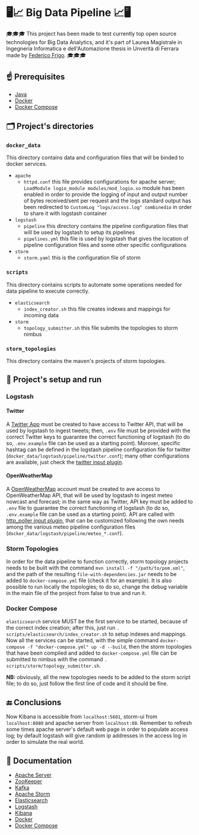# 🖥📈 Big Data Pipeline 📈🖥

🎓🎓🎓 This project has been made to test currently top open source technologies for Big Data Analytics, and it's part of Laurea Magistrale in Ingegneria Informatica e dell'Automazione thesis in Unverità di Ferrara made by [Federico Frigo](https://github.com/FIAV1). 🎓🎓🎓

## ☝ Prerequisites

- [Java](https://www.digitalocean.com/community/tutorials/how-to-install-java-with-apt-on-ubuntu-18-04)
- [Docker](https://docs.docker.com/install/)
- [Docker Compose](https://docs.docker.com/compose/install/)

## 🗂 Project's directories

### `docker_data`

This directory contains data and configuration files that will be binded to docker services.

- `apache`
  - `httpd.conf` this file provides configurations for apache server; `LoadModule logio_module modules/mod_logio.so` module has been enabled in order to provide the logging of input and output number of bytes received/sent per request and the logs standard output has been redirected to `CustomLog "logs/access.log" combinedio` in order to share it with logstash container
- `logstash`
  - `pipeline` this directory contains the pipeline configuration files that will be used by logstash to setup its pipelines
  - `pipelines.yml` this file is used by logstash that gives the location of pipeline configuration files and some other specific configurations
- `storm`
  - `storm.yaml` this is the configuration file of storm

### `scripts`

This directory contains scripts to automate some operations needed for data pipeline to execute correctly.

- `elasticsearch`
  - `index_creator.sh` this file creates indexes and mappings for incoming data
- `storm`
  - `topology_submitter.sh` this file submits the topologies to storm nimbus

### `storm_topologies`

This directory contains the maven's projects of storm topologies.

## 🚀 Project's setup and run

### Logstash

#### Twitter

A [Twitter App](https://developer.twitter.com/) must be created to have access to Twitter API, that will be used by logstash to ingest tweets; then, `.env` file must be provided with the correct Twitter keys to guarantee the correct functioning of logstash (to do so, `.env.example` file can be used as a starting point). Morover, specific hashtag can be defined in the logstash pipeline configuration file for twitter (`docker_data/logstash/pipeline/twitter.conf`); many other configurations are available, just check the [twitter input plugin](https://www.elastic.co/guide/en/logstash/current/plugins-inputs-twitter.html).

#### OpenWeatherMap

A [OpenWeatherMap](https://openweathermap.org/) account must be created to ave access to OpenWeatherMap API, that will be used by logstash to ingest meteo nowcast and forecast; in the same way as Twitter, API key must be added to `.env` file to guarantee the correct functioning of logstash (to do so, `.env.example` file can be used as a starting point). API are called with [http_poller input plugin](https://www.elastic.co/guide/en/logstash/current/plugins-inputs-http_poller.html), that can be customized following the own needs among the various meteo pipeline configuration files (`docker_data/logstash/pipeline/meteo_*.conf`).

### Storm Topologies

In order for the data pipeline to function correctly, storm topology projects needs to be built with the command `mvn install -f "/path/to/pom.xml"`, and the path of the resulting `file-with-dependencies.jar` needs to be added to `docker-compose.yml` file (check it for an example).
It is also possible to run locally the topologies; to do so, change the debug variable in the main file of the project from false to true and run it.

### Docker Compose

`elasticsearch` service MUST be the first service to be started, because of the correct index creation; after this, just run `. scripts/elasticsearch/index_creator.sh` to setup indexes and mappings.
Now all the services can be started, with the simple command `docker-compose -f "docker-compose.yml" up -d --build`, then the storm topologies that have been compiled and added to `docker-compose.yml` file can be submitted to nimbus with the command `. scripts/storm/topology_submitter.sh`.

**NB:** obviously, all the new topologies needs to be added to the storm script file; to do so, just follow the first line of code and it should be fine.

## 🔚 Conclusions

Now Kibana is accessible from `localhost:5601`, storm-ui from `localhost:8080` and apache server from `localhost:80`. Remember to refresh some times apache server's default web page in order to populate access log; by default logstash will give random ip addresses in the access log in order to simulate the real world.

## 📑 Documentation

- [Apache Server](https://httpd.apache.org/)
- [ZooKeeper](https://zookeeper.apache.org/)
- [Kafka](https://kafka.apache.org/)
- [Apache Storm](http://storm.apache.org/)
- [Elasticsearch](https://www.elastic.co/guide/en/elasticsearch/reference/current/index.html)
- [Logstash](https://www.elastic.co/guide/en/logstash/current/index.html)
- [Kibana](https://www.elastic.co/guide/en/kibana/current/index.html)
- [Docker](https://docs.docker.com/)
- [Docker Compose](https://docs.docker.com/compose/)
